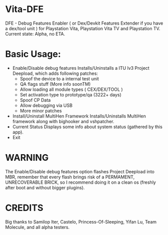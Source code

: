 # Vita-DFE
DFE - Debug Features Enabler ( or Dex/Devkit Features Extender if you have a dex/tool unit ) for Playstation Vita, Playstation Vita TV and Playstation TV.
Current state: Alpha, no ETA.
# Basic Usage:
- Enable/Disable debug features
   Installs/Uninstalls a ITU lv3 Project Deepload, which adds following patches:
    - Spoof the device to a internal test unit 
    - QA flags stuff (More info soonTM)
    - Allow loading all module types ( CEX/DEX/TOOL )
    - Set activation type to prototype/qa (3222+ days)
    - Spoof CP Data
    - Allow debugging via USB
    - More minor patches
- Install/Uninstall MultiHen Framework
   Installs/Uninstalls MultiHen framework along with bighooker and vshpatcher.
- Current Status
   Displays some info about system status (gathered by this app).
- Exit
# WARNING
The Enable/Disable debug features option flashes Project Deepload into MBR, remember that every flash brings risk of a PERMAMENT, UNRECOVERABLE BRICK, so I recommend doing it on a clean os (freshly after boot and without bigger plugins).
# CREDITS
Big thanks to Samilop Iter, Castelo, Princess-Of-Sleeping, Yifan Lu, Team Molecule, and all alpha testers.
